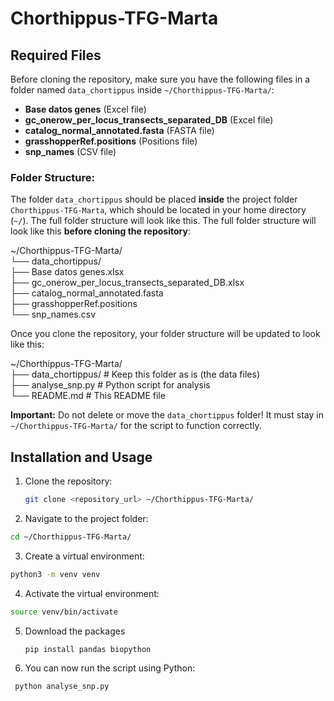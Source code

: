 # Chorthippus-TFG-Marta

## Required Files

Before cloning the repository, make sure you have the following files in a folder named `data_chortippus` inside `~/Chorthippus-TFG-Marta/`:

- **Base datos genes** (Excel file)
- **gc_onerow_per_locus_transects_separated_DB** (Excel file)
- **catalog_normal_annotated.fasta** (FASTA file)
- **grasshopperRef.positions** (Positions file)
- **snp_names** (CSV file)

### Folder Structure:

The folder `data_chortippus` should be placed **inside** the project folder `Chorthippus-TFG-Marta`, which should be located in your home directory (`~/`). The full folder structure will look like this. The full folder structure will look like this **before cloning the repository**:

~/Chorthippus-TFG-Marta/  
    └── data_chortippus/  
        ├── Base datos genes.xlsx  
        ├── gc_onerow_per_locus_transects_separated_DB.xlsx  
        ├── catalog_normal_annotated.fasta  
        ├── grasshopperRef.positions  
        └── snp_names.csv  

Once you clone the repository, your folder structure will be updated to look like this:

~/Chorthippus-TFG-Marta/  
    ├── data_chortippus/        # Keep this folder as is (the data files)  
    ├── analyse_snp.py          # Python script for analysis  
    └── README.md               # This README file  

**Important:** Do not delete or move the `data_chortippus` folder! It must stay in `~/Chorthippus-TFG-Marta/` for the script to function correctly.

## Installation and Usage

1. Clone the repository:

   ```bash
   git clone <repository_url> ~/Chorthippus-TFG-Marta/
   ```

2. Navigate to the project folder:

  ```bash
  cd ~/Chorthippus-TFG-Marta/
  ```

3. Create a virtual environment:

  ```bash
  python3 -m venv venv
  ```

4. Activate the virtual environment:

  ```bash
  source venv/bin/activate
  ```

5. Download the packages

   ```bash
   pip install pandas biopython
   ```
   
6. You can now run the script using Python:

 ```bash
  python analyse_snp.py
  ```
